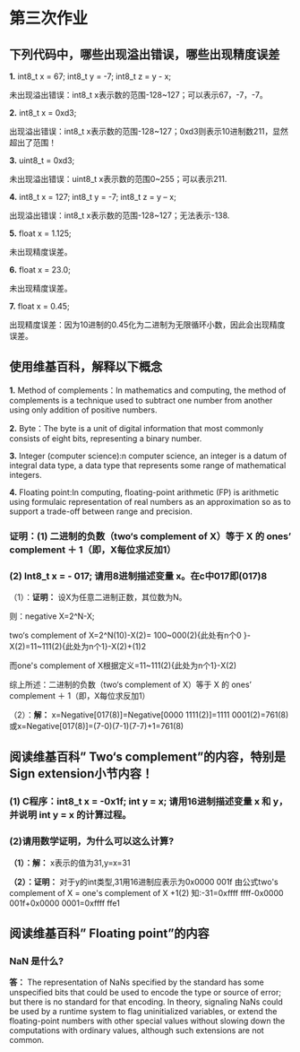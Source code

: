 # 第三次作业

## 下列代码中，哪些出现溢出错误，哪些出现精度误差

**1.**  int8_t x = 67;  int8_t y = -7;   int8_t z = y - x;

未出现溢出错误：int8_t x表示数的范围-128~127；可以表示67，-7，-7。

**2.**  int8_t x = 0xd3;

出现溢出错误：int8_t x表示数的范围-128~127；0xd3则表示10进制数211，显然超出了范围！
 


**3.** uint8_t = 0xd3;

未出现溢出错误：uint8_t x表示数的范围0~255；可以表示211.

**4.** int8_t x = 127;  int8_t y = -7;   int8_t z = y – x;

出现溢出错误：int8_t x表示数的范围-128~127；无法表示-138.

**5.** float x = 1.125;

未出现精度误差。



**6.** float x = 23.0;

未出现精度误差。

**7.** float x = 0.45;

出现精度误差：因为10进制的0.45化为二进制为无限循环小数，因此会出现精度误差。

## 使用维基百科，解释以下概念

**1.** Method of complements：In mathematics and computing, the method of complements is a technique used to subtract one number from another using only addition of positive numbers.

**2.** Byte：The byte is a unit of digital information that most commonly consists of eight bits, representing a binary number.

**3.** Integer (computer science):n computer science, an integer is a datum of integral data type, a data type that represents some range of mathematical integers.

**4.** Floating point:In computing, floating-point arithmetic (FP) is arithmetic using formulaic representation of real numbers as an approximation so as to support a trade-off between range and precision.



### 证明：(1) 二进制的负数（two‘s complement of X）等于 X 的 ones’ complement  ＋ 1（即，X每位求反加1）

### (2) Int8_t x = - 017; 请用8进制描述变量 x。在c中017即(017)8


（1）：**证明：**  设X为任意二进制正数，其位数为N。

则：negative X=2^N-X;

two‘s complement of X=2^N(10)-X(2)= 100~000(2){此处有n个0
}-X(2)=11~111(2){此处为n个1}-X(2)+(1)2

而one's complement of X根据定义=11~111(2){此处为n个1}-X(2)

综上所述：二进制的负数（two‘s complement of X）等于 X 的 ones’ complement  ＋ 1（即，X每位求反加1）

（2）：**解：**  x=Negative[017(8)]=Negative[0000 1111(2)]=1111 0001(2)=761(8)或x=Negative[017(8)]=(7-0)(7-1)(7-7)+1=761(8)

## 阅读维基百科” Two‘s complement”的内容，特别是Sign extension小节内容！


### (1) C程序：int8_t  x = -0x1f;  int y = x;  请用16进制描述变量 x 和 y，并说明 int y = x 的计算过程。

### (2)请用数学证明，为什么可以这么计算?

**（1）：解：** x表示的值为31,y=x=31



**（2）：证明：** 对于y的int类型,31用16进制应表示为0x0000 001f
由公式two's complement of X = one's complement of X +1(2)
知:-31=0xffff ffff-0x0000 001f+0x0000 0001=0xffff ffe1 

## 阅读维基百科” Floating point”的内容

###  NaN 是什么?

**答：** The representation of NaNs specified by the standard has some unspecified bits that could be used to encode the type or source of error; but there is no standard for that encoding. In theory, signaling NaNs could be used by a runtime system to flag uninitialized variables, or extend the floating-point numbers with other special values without slowing down the computations with ordinary values, although such extensions are not common.